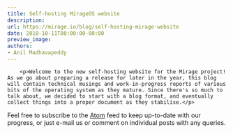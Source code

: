 ```yaml
---
title: Self-hosting MirageOS website
description:
url: https://mirage.io/blog/self-hosting-mirage-website
date: 2010-10-11T00:00:00-00:00
preview_image:
authors:
- Anil Madhavapeddy
---
```



        <p>Welcome to the new self-hosting website for the Mirage project!  As we go about preparing a release for later in the year, this blog will contain technical musings and work-in-progress reports of various bits of the operating system as they mature. Since there's so much to talk about, we decided to start with a blog format, and eventually collect things into a proper document as they stabilise.</p>
<p>Feel free to subscribe to the <a href="https://mirage.io/blog/atom.xml">Atom</a> feed to keep up-to-date with our progress, or just e-mail us or comment on individual posts with any queries.</p>

      
